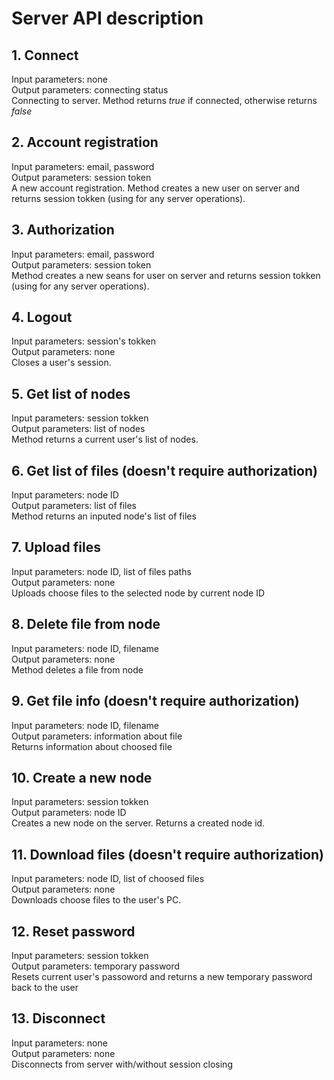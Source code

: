 # Server API description
<h2>1. Connect</h2>
Input parameters: none <br>
Output parameters: connecting status <br>
Connecting to server. Method returns <i>true</i> if connected, otherwise returns <i>false</i> <br>

<h2>2. Account registration </h2>
Input parameters: email, password <br>
Output parameters: session token <br>
A new account registration. Method creates a new user on server and returns session tokken (using for any server operations). <br>

<h2>3. Authorization </h2>
Input parameters: email, password <br>
Output parameters: session token <br>
Method creates a new seans for user on server and returns session tokken (using for any server operations). <br>

<h2>4. Logout </h2>
Input parameters: session's tokken <br>
Output parameters: none <br>
Closes a user's session. <br>

<h2>5. Get list of nodes </h2>
Input parameters: session tokken <br>
Output parameters: list of nodes <br>
Method returns a current user's list of nodes.<br>

<h2>6. Get list of files (doesn't require authorization) </h2>
Input parameters: node ID <br>
Output parameters: list of files <br>
Method returns an inputed node's list of files <br> 

<h2>7. Upload files </h2>
Input parameters: node ID, list of files paths <br>
Output parameters: none <br>
Uploads choose files to the selected node by current node ID <br> 

<h2>8. Delete file from node </h2>
Input parameters: node ID, filename <br>
Output parameters: none <br>
Method deletes a file from node<br> 

<h2>9. Get file info (doesn't require authorization) </h2>
Input parameters: node ID, filename <br>
Output parameters: information about file <br>
Returns information about choosed file <br> 

<h2>10. Create a new node</h2>
Input parameters: session tokken<br>
Output parameters: node ID <br>
Creates a new node on the server. Returns a created node id.<br> 

<h2>11. Download files (doesn't require authorization)</h2>
Input parameters: node ID, list of choosed files<br>
Output parameters: none <br>
Downloads choose files to the user's PC.<br> 

<h2>12. Reset password </h2>
Input parameters: session tokken<br>
Output parameters: temporary password <br>
Resets current user's passoword and returns a new temporary password back to the user<br> 

<h2>13. Disconnect</h2>
Input parameters: none<br>
Output parameters: none <br>
Disconnects from server with/without session closing<br> 


